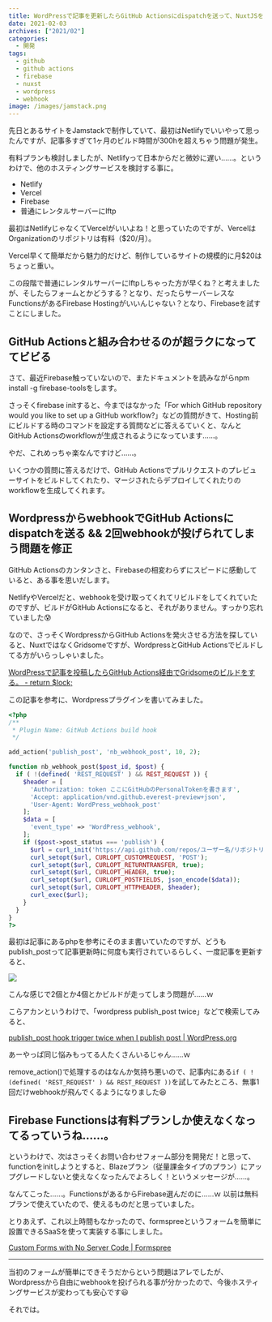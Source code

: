 ```yaml
---
title: WordPressで記事を更新したらGitHub Actionsにdispatchを送って、NuxtJSをビルドしてFirebaseにデプロイする
date: 2021-02-03
archives: ["2021/02"]
categories:
  - 開発
tags:
  - github
  - github actions
  - firebase
  - nuxst
  - wordpress
  - webhook
image: /images/jamstack.png
---
```

先日とあるサイトをJamstackで制作していて、最初はNetlifyでいいやって思ったんですが、記事多すぎて1ヶ月のビルド時間が300hを超えちゃう問題が発生。

有料プランも検討しましたが、Netlifyって日本からだと微妙に遅い……。というわけで、他のホスティングサービスを検討する事に。

- Netlify
- Vercel
- Firebase
- 普通にレンタルサーバーにlftp

最初はNetlifyじゃなくてVercelがいいよね！と思っていたのですが、VercelはOrganizationのリポジトリは有料（$20/月）。

Vercel早くて簡単だから魅力的だけど、制作しているサイトの規模的に月$20はちょっと重い。

この段階で普通にレンタルサーバーにlftpしちゃった方が早くね？と考えましたが、そしたらフォームとかどうする？となり、だったらサーバーレスなFunctionsがあるFirebase Hostingがいいんじゃない？となり、Firebaseを試すことにしました。

## GitHub Actionsと組み合わせるのが超ラクになっててビビる

さて、最近Firebase触っていないので、またドキュメントを読みながらnpm install -g firebase-toolsをします。

さっそくfirebase initすると、今まではなかった「For which GitHub repository would you like to set up a GitHub workflow?」などの質問がきて、Hosting前にビルドする時のコマンドを設定する質問などに答えるていくと、なんとGitHub Actionsのworkflowが生成されるようになっています……。

やだ、これめっちゃ楽なんですけど……。

いくつかの質問に答えるだけで、GitHub Actionsでプルリクエストのプレビューサイトをビルドしてくれたり、マージされたらデプロイしてくれたりのworkflowを生成してくれます。

## WordpressからwebhookでGitHub Actionsにdispatchを送る && 2回webhookが投げられてしまう問題を修正

GitHub Actionsのカンタンさと、Firebaseの相変わらずにスピードに感動していると、ある事を思いだします。

NetlifyやVercelだと、webhookを受け取ってくれてリビルドをしてくれていたのですが、ビルドがGitHub Actionsになると、それがありません。すっかり忘れていました😰

なので、さっそくWordpressからGitHub Actionsを発火させる方法を探していると、NuxtではなくGridsomeですが、WordpressとGitHub Actionsでビルドしてる方がいらっしゃいました。

[WordPressで記事を投稿したらGitHub Actions経由でGridsomeのビルドをする。 - return $lock;](https://retrorocket.biz/archives/1606)

この記事を参考に、Wordpressプラグインを書いてみました。

```php
<?php
/**
 * Plugin Name: GitHub Actions build hook
 */

add_action('publish_post', 'nb_webhook_post', 10, 2);

function nb_webhook_post($post_id, $post) {
  if ( !(defined( 'REST_REQUEST' ) && REST_REQUEST )) {
    $header = [
      'Authorization: token ここにGitHubのPersonalTokenを書きます',
      'Accept: application/vnd.github.everest-preview+json',
      'User-Agent: WordPress_webhook_post'
    ];
    $data = [
      'event_type' => 'WordPress_webhook',
    ];
    if ($post->post_status === 'publish') {
      $url = curl_init('https://api.github.com/repos/ユーザー名/リポジトリ名/dispatches');
      curl_setopt($url, CURLOPT_CUSTOMREQUEST, 'POST');
      curl_setopt($url, CURLOPT_RETURNTRANSFER, true);
      curl_setopt($url, CURLOPT_HEADER, true);
      curl_setopt($url, CURLOPT_POSTFIELDS, json_encode($data));
      curl_setopt($url, CURLOPT_HTTPHEADER, $header);
      curl_exec($url);
    }
  }
}
?>
```

最初は記事にあるphpを参考にそのまま書いていたのですが、どうもpublish_postって記事更新時に何度も実行されているらしく、一度記事を更新すると、

![](/images/2021-02-03_10-40-02.png)

こんな感じで2個とか4個とかビルドが走ってしまう問題が……ｗ

こらアカンというわけで、「wordpress publish_post twice」などで検索してみると、

[publish_post hook trigger twice when I publish post | WordPress.org](https://wordpress.org/support/topic/publish_post-hook-trigger-twice-when-i-publish-post/)

あーやっぱ同じ悩みもってる人たくさんいるじゃん……ｗ

remove_action()で処理するのはなんか気持ち悪いので、記事内にある`if ( !(defined( 'REST_REQUEST' ) && REST_REQUEST ))`を試してみたところ、無事1回だけwebhookが飛んでくるようになりました😆

## Firebase Functionsは有料プランしか使えなくなってるっていうね……。

というわけで、次はさっそくお問い合わせフォーム部分を開発だ！と思って、functionをinitしようとすると、Blazeプラン（従量課金タイプのプラン）にアップグレードしないと使えなくなったんでよろしく！というメッセージが……。

なんてこった……。FunctionsがあるからFirebase選んだのに……ｗ 以前は無料プランで使えていたので、使えるものだと思っていました。

とりあえず、これ以上時間もなかったので、formspreeというフォームを簡単に設置できるSaaSを使って実装する事にしました。

[Custom Forms with No Server Code | Formspree](https://formspree.io/)

---

当初のフォームが簡単にできそうだからという問題はアレでしたが、Wordpressから自由にwebhookを投げられる事が分かったので、今後ホスティングサービスが変わっても安心です😃

それでは。